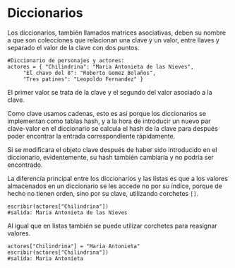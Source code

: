 # Diccionarios

Los diccionarios, también llamados matrices asociativas, deben su nombre a que son colecciones que relacionan una clave y un valor, entre llaves y separado el valor de la clave con dos puntos.

```
#Diccionario de personajes y actores:
actores = { "Chilindrina": "Maria Antonieta de las Nieves",
     "El chavo del 8": "Roberto Gomez Bolaños",
     "Tres patines": "Leopoldo Fernandez" }

```

El primer valor se trata de la clave y el segundo del valor asociado a la clave.

Como clave usamos cadenas, esto es así porque los diccionarios se implementan como tablas hash, y a la hora de introducir un nuevo par clave-valor en el diccionario se calcula el hash de la clave para después poder encontrar la entrada correspondiente rápidamente.

Si se modificara el objeto clave después de haber sido introducido en el diccionario, evidentemente, su hash también cambiaría y no podría ser encontrado.

La diferencia principal entre los diccionarios y las listas es que a los valores almacenados en un diccionario se les accede no por su índice, porque de hecho no tienen orden, sino por su clave, utilizando corchetes `[]`.

```
escribir(actores["Chilindrina"])
#salida: Maria Antonieta de las Nieves

```

Al igual que en listas también se puede utilizar corchetes para reasignar valores.

```
actores["Chilindrina"] = "Maria Antonieta"
escribir(actores["Chilindrina"])
#salida: Maria Antonieta

```



